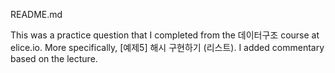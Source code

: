 README.md

This was a practice question that I completed from the 데이터구조 course at elice.io. 
More specifically, [예제5] 해시 구현하기 (리스트). 
I added commentary based on the lecture. 